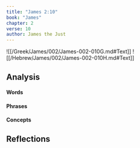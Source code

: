 ```yaml
---
title: "James 2:10"
book: "James"
chapter: 2
verse: 10
author: James the Just
---
```

![[/Greek/James/002/James-002-010G.md#Text]]
![[/Hebrew/James/002/James-002-010H.md#Text]]

## Analysis

#### Words

#### Phrases

#### Concepts

## Reflections
